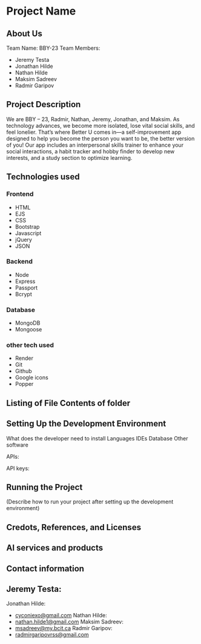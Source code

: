 # Project Name

## About Us
Team Name: BBY-23
Team Members: 
- Jeremy Testa
- Jonathan Hilde
- Nathan Hilde
- Maksim Sadreev
- Radmir Garipov

## Project Description
We are BBY – 23, Radmir, Nathan, Jeremy, Jonathan, and Maksim. As technology advances, we become more isolated, lose vital social skills, and feel lonelier. That’s where Better U comes in—a self-improvement app designed to help you become the person you want to be, the better version of you! Our app includes an interpersonal skills trainer to enhance your social interactions, a habit tracker and hobby finder to develop new interests, and a study section to optimize learning.

## Technologies used

### Frontend
- HTML
- EJS
- CSS
- Bootstrap
- Javascript
- jQuery
- JSON

### Backend
- Node
- Express
- Passport
- Bcrypt

### Database
- MongoDB
- Mongoose

### other tech used
- Render
- Git
- Github
- Google icons
- Popper

## Listing of File Contents of folder


## Setting Up the Development Environment
What does the developer need to install
    Languages
    IDEs
    Database
    Other software

APIs:

API keys:

## Running the Project
(Describe how to run your project after setting up the development environment)

## Credots, References, and Licenses

## AI services and products


## Contact information 
Jeremy Testa:
- 
Jonathan Hilde:
- cyconiexo@gmail.com
Nathan Hilde:
 - nathan.hilde1@gmail.com
Maksim Sadreev:
- msadreev@my.bcit.ca
Radmir Garipov:
- radmirgaripovrss@gmail.com